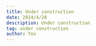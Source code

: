 ```yaml
---
title: Under construction
date: 2024/4/28
description: Under construction
tag: under construction
author: You
---
```


<!-- # Markdown Examples -->
<!---->
<!-- ## h2 Heading -->
<!---->
<!-- ### h3 Heading -->
<!---->
<!-- #### h4 Heading -->
<!---->
<!-- ##### h5 Heading -->
<!---->
<!-- ###### h6 Heading -->
<!---->
<!-- ## Emphasis -->
<!---->
<!-- **This is bold text** -->
<!---->
<!-- _This is italic text_ -->
<!---->
<!-- ~~Strikethrough~~ -->
<!---->
<!-- ## Blockquotes -->
<!---->
<!-- > Develop. Preview. Ship. – Vercel -->
<!---->
<!-- ## Lists -->
<!---->
<!-- Unordered -->
<!---->
<!-- - Lorem ipsum dolor sit amet -->
<!-- - Consectetur adipiscing elit -->
<!-- - Integer molestie lorem at massa -->
<!---->
<!-- Ordered -->
<!---->
<!-- 1. Lorem ipsum dolor sit amet -->
<!-- 2. Consectetur adipiscing elit -->
<!-- 3. Integer molestie lorem at massa -->
<!---->
<!-- ## Code -->
<!---->
<!-- Inline `code` -->
<!---->
<!-- ``` -->
<!-- export default function Nextra({ Component, pageProps }) { -->
<!--   return ( -->
<!--     <> -->
<!--       <Head> -->
<!--         <link -->
<!--           rel="alternate" -->
<!--           type="application/rss+xml" -->
<!--           title="RSS" -->
<!--           href="/feed.xml" -->
<!--         /> -->
<!--         <link -->
<!--           rel="preload" -->
<!--           href="/fonts/Inter-roman.latin.var.woff2" -->
<!--           as="font" -->
<!--           type="font/woff2" -->
<!--           crossOrigin="anonymous" -->
<!--         /> -->
<!--       </Head> -->
<!--       <Component {...pageProps} /> -->
<!--     </> -->
<!--   ) -->
<!-- } -->
<!-- ``` -->
<!---->
<!-- ## Tables -->
<!---->
<!-- | **Option** | **Description**                                                                                                             | -->
<!-- | ---------- | --------------------------------------------------------------------------------------------------------------------------- | -->
<!-- | First      | Lorem ipsum dolor sit amet, consectetur adipiscing elit, sed do eiusmod tempor incididunt ut labore et dolore magna aliqua. | -->
<!-- | Second     | Lorem ipsum dolor sit amet, consectetur adipiscing elit, sed do eiusmod tempor incididunt ut labore et dolore magna aliqua. | -->
<!-- | Third      | Lorem ipsum dolor sit amet, consectetur adipiscing elit, sed do eiusmod tempor incididunt ut labore et dolore magna aliqua. | -->
<!---->
<!-- ## Links -->
<!---->
<!-- - [Next.js](https://nextjs.org) -->
<!-- - [Nextra](https://nextra.vercel.app/) -->
<!-- - [Vercel](http://vercel.com) -->
<!---->
<!-- ### Footnotes -->
<!---->
<!-- - Footnote [^1]. -->
<!-- - Footnote [^2]. -->
<!---->
<!-- [^1]: Footnote **can have markup** -->
<!---->
<!-- and multiple paragraphs. -->
<!---->
<!-- [^2]: Footnote text. -->
